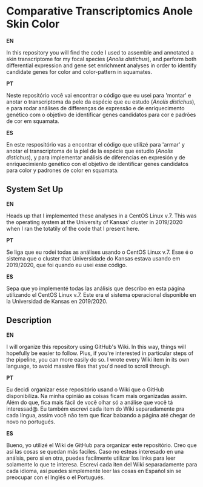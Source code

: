 # Comparative Transcriptomics Anole Skin Color
**EN**

In this repository you will find the code I used to assemble and annotated a skin transcriptome for my focal species (*Anolis distichus*), and perform both differential expression and gene set enrichment analyses in order to identify candidate genes for color and color-pattern in squamates.

**PT**

Neste repositório você vai encontrar o código que eu usei para 'montar' e anotar o transcriptoma da pele da espécie que eu estudo (*Anolis distichus*), e para rodar análises de differenças de expressão e de enriquecimento genético com o objetivo de identificar genes candidatos para cor e padrões de cor em squamata.

**ES**

En este respositório vas a encontrar el código que utilizé para 'armar' y anotar el transcriptoma de la piel de la espécie que estudio (*Anolis distichus*), y para implementar análisis de diferencias en expresión y de enriquecimiento genético con el objetivo de identificar genes candidatos para color y padrones de color en squamata.

## System Set Up
**EN**

Heads up that I implemented these analyses in a CentOS Linux v.7. This was the operating system at the University of Kansas' cluster in 2019/2020 when I ran the totatily of the code that I present here.

**PT**

Se liga que eu rodei todas as análises usando o CentOS Linux v.7. Esse é o sistema que o cluster that Universidade do Kansas estava usando em 2019/2020, que foi quando eu usei esse código.

**ES**

Sepa que yo implementé todas las análisis que describo en esta página utilizando el CentOS Linux v.7. Este era el sistema operacional disponible en la Universidad de Kansas en 2019/2020.

## Description
**EN**

I will organize this repository using GitHub's Wiki. In this way, things will hopefully be easier to follow. Plus, if you're interested in particular steps of the pipeline, you can more easily do so. I wrote every Wiki item in its own language, to avoid massive files that you'd need to scroll through.

**PT**

Eu decidi organizar esse repositório usand o Wiki que o GitHub disponibiliza. Na minha opinião as coisas ficam mais organizadas assim. Além do que, fica mais fácil de você olhar só a análise que você tá interessad@. Eu também escrevi cada item do Wiki separadamente pra cada língua, assim você não tem que ficar baixando a página até chegar de novo no portugués.

**ES**

Bueno, yo utilizé el Wiki de GitHub para organizar este repositório. Creo que así las cosas se quedan más faciles. Caso no esteas interesado en una análsis, pero si en otra, puedes facilmente utilizar los links para leer solamente lo que te interesa. Escreví cada iten del Wiki separadamente para cada idioma, así puedes simplemente leer las cosas en Español sin se preocupar con el Inglés o el Portugués.